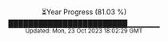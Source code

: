 <p align="center">
⏳Year Progress (81.03 %) <br>
████████████████████████▁▁▁▁▁▁ <br>
<sub>Updated: Mon, 23 Oct 2023 18:02:29 GMT</sub>
</p>

